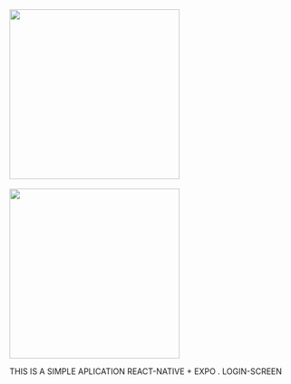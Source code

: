 <img src="https://github.com/Anjsvf/react-native-login-screen/assets/136652642/469bd7e8-88be-442b-83ee-7dd689b123aa" width="300">
<br><br>
<img src="https://github.com/Anjsvf/react-native-login-screen/assets/136652642/04fe1931-4800-4334-89bc-53f4bd172050" width="300">

  THIS IS A SIMPLE APLICATION REACT-NATIVE + EXPO . LOGIN-SCREEN
